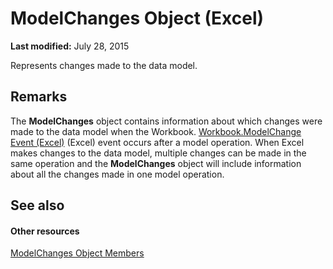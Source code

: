 
# ModelChanges Object (Excel)

 **Last modified:** July 28, 2015

Represents changes made to the data model. 

## Remarks

The  **ModelChanges** object contains information about which changes were made to the data model when the Workbook. [Workbook.ModelChange Event (Excel)](efe01088-273b-f9d8-ea3e-2ea1725ba7b2.md) (Excel) event occurs after a model operation. When Excel makes changes to the data model, multiple changes can be made in the same operation and the **ModelChanges** object will include information about all the changes made in one model operation.


## See also


#### Other resources


 [ModelChanges Object Members](9ecee580-b4aa-9e89-1a6e-70ee31552ec7.md)
